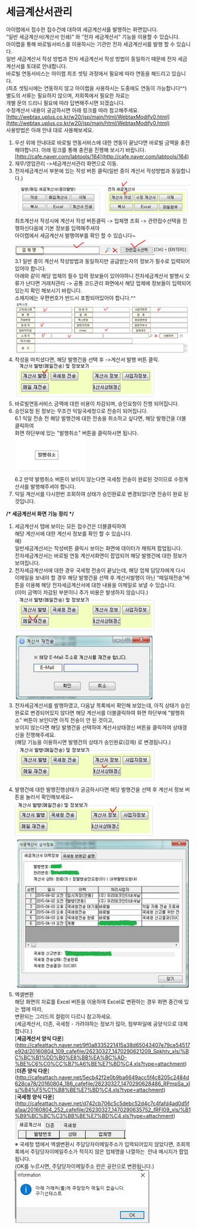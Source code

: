 # 세금계산서관리

아이랩에서 접수한 접수건에 대하여 세금계산서를 발행하는 화면입니다.  
“일반 세금계산서\(계산서 인쇄\)” 와 “전자 세금계산서” 기능을 이용할 수 있습니다.  
아이랩을 통해 바로빌서비스를 이용하시는 기관만 전자 세금계산서를 발행 할 수 있습니다.  
일반 세금계산서 작성 방법과 전자 세금계산서 작성 방법이 동일하기 때문에 전자 세금계산서를 토대로 안내합니다.  
바로빌 연동서비스는 아이랩 최초 셋팅 과정에서 필요에 따라 연동을 해드리고 있습니다.   
\(최초 셋팅시에는 연동하지 않고 아이랩을 사용하시는 도중에도 연동이 가능합니다^^\)  
별도의 서류는 필요하지 않으며, 저희쪽에서 필요한 자료는  
개별 문의 드리니 필요에 따라 답변해주시면 되겠습니다.  
수정계산서 내용이 궁금하시면 아래 링크를 따라 참고해주세요.  
[http://webtax.uplus.co.kr/w20/jsp/main/html/WebtaxModify0.html](http://webtax.uplus.co.kr/w20/jsp/main/html/WebtaxModify0.html)  
사용방법은 아래 안내 대로 사용해보세요.  
1. 우선 위에 안내대로 바로빌 연동서비스에 대한 연동이 끝났다면 바로빌 금액을 충전해야합니다. 아래 링크를 통해 충전을 진행해 보시기 바랍니다.  
[http://cafe.naver.com/labtools/164](http://cafe.naver.com/labtools/164)  
1. 재무/영업관리 -&gt;세금계산서관리 화면으로 이동.  
1. 전자세금계산서 부분에 있는 작성 버튼 클릭\(일반 종이 계산서 작성방법과 동일합니다.\)  
![](/assets/006재무영업관리/015계산서작성버튼.png)  
최초계산서 작성시에 계산서 작성 버튼클릭 -&gt; 업체명 조회 -&gt; 관련접수선택을 진행하신다음에 기본 정보를 입력해주셔야  
아이랩에서 세금계산서 발행여부를 확인 할 수 있습니다~  
![](/assets/006재무영업관리/016관련접수선택.png)  
3.1 일반 종이 계산서 작성방법과 동일하지만 공급받는자의 정보가 필수로 입력되어 있어야 합니다.  
아래와 같이 해당 업체의 필수 입력 정보들이 있어야하니 전자세금계산서 발행시 오류가 난다면 거래처관리 -&gt; 공통 코드관리 화면에서 해당 업체에 정보들이 입력되어있는지 확인 해보시기 바랍니다.  
소재지에는 우편번호가 반드시 포함되어있어야 합니다.^^  
![](/assets/006재무영업관리/017거래처관리.png)  
1. 작성을 마치셨다면, 해당 발행건을 선택 후 -&gt;계산서 발행 버튼 클릭.  
![](/assets/006재무영업관리/018계산서발행버튼.png)  
1. 바로빌연동서비스 금액에 대한 비용이 차감되며, 승인요청이 진행 되어집니다.  
1. 승인요청 된 정보는 무조건 익일국세청으로 전송이 되어집니다.  
6.1 익일 전송 전 해당 발행건에 대한 전송을 취소하고 싶다면, 해당 발행건을 더블 클릭하여  
화면 하단부에 있는 "발행취소" 버튼을 클릭하시면 됩니다.  
![](/assets/006재무영업관리/019발행취소.png)  
6.2 만약 발행취소 버튼이 보이지 않는다면 국세청 전송이 완료된 것이므로 수정계산서를 발행해주셔야 합니다.  
1. 익일 계산서를 다시한번 조회하여 상태가 승인완료로 변경되었다면 전송이 완료 된 것입니다.  

**/\* 세금계산서 화면 기능 정리 \*/**  
1. 세금계산서 탭에 보이는 모든 접수건은 더블클릭하여  
해당 계산서에 대한 계산서 정보를 확인 할 수 있습니다.  
예\)  
일반세금계산서는 작성버튼 클릭시 보이는 화면에 데이터가 채워져 팝업됩니다.  
전자세금계산서는 바로빌 연동 계산서화면이 팝업되어 해당 발행건에 대한 정보가 보여집니다.  
1. 전자세금계산서에 대한 경우 국세청 전송이 끝났는데, 해당 업체 담당자에게 다시 이메일을 보내야 할 경우 해당 발행건을 선택 후 계산서발행이 아닌 “메일재전송”버튼을 이용해 해당 전자세금계산서에 대한 내용을 이메일로 보낼 수 있습니다.  
\(이미 금액이 차감된 부분이니 추가 비용은 발생하지 않습니다.\)  
![](/assets/006재무영업관리/020메일_재전송버튼.png)  
![](/assets/006재무영업관리/021메일_재전송버튼_이메일입력.png)  
1. 전자세금계산서를 발행하였고, 다음날 목록에서 확인해 보았는데, 아직 상태가 승인완료로 변경되어있지 않다면 해당 계산서를 더블클릭하여 화면 하단부에 "발행취소" 버튼이 보인다면 아직 전송이 안 된 것이고,  
보이지 않는다면 해당 발행건을 선택하여 계산서상태갱신 버튼을 클릭하여 상태갱신을 진행해주세요.  
\(해당 기능을 이용하시면 발행건의 상태가 승인완료\(강제\) 로 변경됩니다.\)  
![](/assets/006재무영업관리/022계산서_상태갱신버튼.png)  
1. 발행건에 대한 발행진행상태가 궁금하시다면 해당 발행건을 선택 후 계산서 정보 버튼을 눌러서 확인해보세요~  
![](/assets/006재무영업관리/023계산서_정보버튼.png)  
![](/assets/006재무영업관리/024계산서_정보__확인.png)  
1. 엑셀변환  
해당 화면의 자료를 Excel 버튼을 이용하여 Excel로 변환하는 경우 화면 중간에 있는 탭에 따라,  
변환되는 그리드의 컬럼이 다르니 참고하세요.  
\(세금계산서, 더존, 국세청 - 가려야하는 정보가 많아, 첨부파일에 공양식으로 대체합니다.\)  
[**세금계산서 양식 다운**]  (http://cafeattach.naver.net/9f0a8335221415a38d65043407e79ce54517e92d/20160804_109_cafefile/26230327_1470290621209_Spkhtv_xls/%BC%BC%B1%DD%B0%E8%BB%EA%BC%AD-%BE%C6%C0%CC%B7%A6%BE%E7%BD%C4.xls?type=attachment)  
[**더존 양식 다운**]  (http://cafeattach.naver.net/5ecb42f2e0b9ba6649acc5f4c8205c2484d628ca78/20160804_186_cafefile/26230327_1470290628486_RPmpSa_xls/%B4%F5%C1%B8%BE%E7%BD%C4.xls?type=attachment)  
[**국세청 양식 다운**]  (http://cafeattach.naver.net/d742cb706c5c5debc52d4c7c4fafd4ad0d5fa1aa/20160804_252_cafefile/26230327_1470290635752_fRFI09_xls/%B1%B9%BC%BC%C3%BB%BE%E7%BD%C4.xls?type=attachment)  
![](/assets/006재무영업관리/025조회탭.png)  
※ 국세청 탭에서 엑셀변환시 주담당자이메일주소가 입력되어있지 않았다면, 조회목록에서 주담당자이메일주소가 적히지 않은 업체명을 나열하는 
안내 메시지가 팝업 됩니다.  
\(OK를 누르시면, 주담당자이메일주소 란은 공란으로 변환됩니다.\)  
![](/assets/006재무영업관리/026주담당자메시지.png)